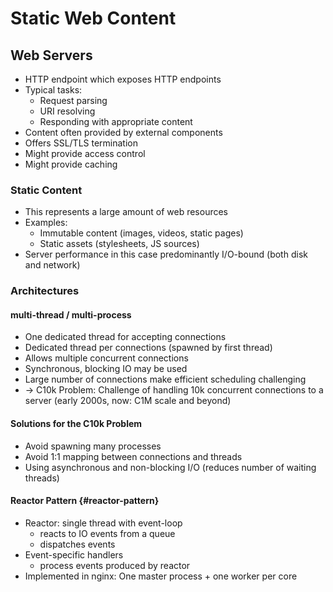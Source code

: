 # Static Web Content
## Web Servers

* HTTP endpoint which exposes HTTP endpoints
* Typical tasks:
  * Request parsing
  * URI resolving
  * Responding with appropriate content
* Content often provided by external components
* Offers SSL/TLS termination
* Might provide access control
* Might provide caching

### Static Content
* This represents a large amount of web resources
* Examples:
  * Immutable content (images, videos, static pages)
  * Static assets (stylesheets, JS sources)
* Server performance in this case predominantly I/O-bound (both disk and network)

### Architectures
#### multi-thread / multi-process
* One dedicated thread for accepting connections
* Dedicated thread per connections (spawned by first thread)
* Allows multiple concurrent connections
* Synchronous, blocking IO may be used
* Large number of connections make efficient scheduling challenging
* -> C10k Problem: Challenge of handling 10k concurrent connections to a server (early 2000s, now: C1M scale and beyond)

#### Solutions for the C10k Problem
* Avoid spawning many processes
* Avoid 1:1 mapping between connections and threads
* Using asynchronous and non-blocking I/O (reduces number of waiting threads)

#### Reactor Pattern {#reactor-pattern}
* Reactor: single thread with event-loop
  * reacts to IO events from a queue
  * dispatches events
* Event-specific handlers
  * process events produced by reactor
* Implemented in nginx: One master process + one worker per core
